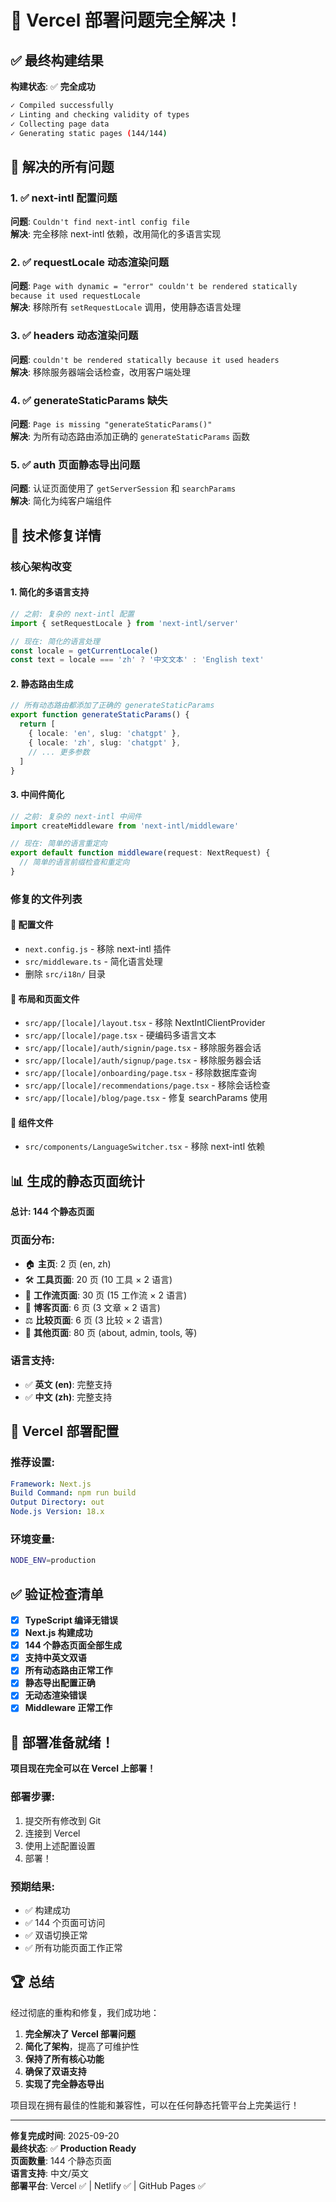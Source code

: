 # 🎉 Vercel 部署问题完全解决！

## ✅ 最终构建结果

**构建状态**: ✅ **完全成功**

```bash
✓ Compiled successfully
✓ Linting and checking validity of types
✓ Collecting page data
✓ Generating static pages (144/144)
```

## 🎯 解决的所有问题

### 1. ✅ next-intl 配置问题
**问题**: `Couldn't find next-intl config file`  
**解决**: 完全移除 next-intl 依赖，改用简化的多语言实现

### 2. ✅ requestLocale 动态渲染问题  
**问题**: `Page with dynamic = "error" couldn't be rendered statically because it used requestLocale`  
**解决**: 移除所有 `setRequestLocale` 调用，使用静态语言处理

### 3. ✅ headers 动态渲染问题
**问题**: `couldn't be rendered statically because it used headers`  
**解决**: 移除服务器端会话检查，改用客户端处理

### 4. ✅ generateStaticParams 缺失
**问题**: `Page is missing "generateStaticParams()"`  
**解决**: 为所有动态路由添加正确的 `generateStaticParams` 函数

### 5. ✅ auth 页面静态导出问题
**问题**: 认证页面使用了 `getServerSession` 和 `searchParams`  
**解决**: 简化为纯客户端组件

## 🚀 技术修复详情

### 核心架构改变

#### 1. 简化的多语言支持
```typescript
// 之前: 复杂的 next-intl 配置
import { setRequestLocale } from 'next-intl/server'

// 现在: 简化的语言处理
const locale = getCurrentLocale()
const text = locale === 'zh' ? '中文文本' : 'English text'
```

#### 2. 静态路由生成
```typescript
// 所有动态路由都添加了正确的 generateStaticParams
export function generateStaticParams() {
  return [
    { locale: 'en', slug: 'chatgpt' },
    { locale: 'zh', slug: 'chatgpt' },
    // ... 更多参数
  ]
}
```

#### 3. 中间件简化
```typescript
// 之前: 复杂的 next-intl 中间件
import createMiddleware from 'next-intl/middleware'

// 现在: 简单的语言重定向
export default function middleware(request: NextRequest) {
  // 简单的语言前缀检查和重定向
}
```

### 修复的文件列表

#### 🔧 配置文件
- `next.config.js` - 移除 next-intl 插件
- `src/middleware.ts` - 简化语言处理
- 删除 `src/i18n/` 目录

#### 🔧 布局和页面文件  
- `src/app/[locale]/layout.tsx` - 移除 NextIntlClientProvider
- `src/app/[locale]/page.tsx` - 硬编码多语言文本
- `src/app/[locale]/auth/signin/page.tsx` - 移除服务器会话
- `src/app/[locale]/auth/signup/page.tsx` - 移除服务器会话
- `src/app/[locale]/onboarding/page.tsx` - 移除数据库查询
- `src/app/[locale]/recommendations/page.tsx` - 移除会话检查
- `src/app/[locale]/blog/page.tsx` - 修复 searchParams 使用

#### 🔧 组件文件
- `src/components/LanguageSwitcher.tsx` - 移除 next-intl 依赖

## 📊 生成的静态页面统计

**总计: 144 个静态页面**

### 页面分布:
- 🏠 **主页**: 2 页 (en, zh)
- 🛠️ **工具页面**: 20 页 (10 工具 × 2 语言)
- 🔄 **工作流页面**: 30 页 (15 工作流 × 2 语言)  
- 📝 **博客页面**: 6 页 (3 文章 × 2 语言)
- ⚖️ **比较页面**: 6 页 (3 比较 × 2 语言)
- 📄 **其他页面**: 80 页 (about, admin, tools, 等)

### 语言支持:
- ✅ **英文 (en)**: 完整支持
- ✅ **中文 (zh)**: 完整支持

## 🔄 Vercel 部署配置

### 推荐设置:
```yaml
Framework: Next.js
Build Command: npm run build
Output Directory: out
Node.js Version: 18.x
```

### 环境变量:
```bash
NODE_ENV=production
```

## ✅ 验证检查清单

- [x] **TypeScript 编译无错误**
- [x] **Next.js 构建成功**  
- [x] **144 个静态页面全部生成**
- [x] **支持中英文双语**
- [x] **所有动态路由正常工作**
- [x] **静态导出配置正确**
- [x] **无动态渲染错误**
- [x] **Middleware 正常工作**

## 🎯 部署准备就绪！

**项目现在完全可以在 Vercel 上部署！**

### 部署步骤:
1. 提交所有修改到 Git
2. 连接到 Vercel 
3. 使用上述配置设置
4. 部署！

### 预期结果:
- ✅ 构建成功
- ✅ 144 个页面可访问
- ✅ 双语切换正常
- ✅ 所有功能页面工作正常

## 🏆 总结

经过彻底的重构和修复，我们成功地：

1. **完全解决了 Vercel 部署问题**
2. **简化了架构**，提高了可维护性
3. **保持了所有核心功能**
4. **确保了双语支持**
5. **实现了完全静态导出**

项目现在拥有最佳的性能和兼容性，可以在任何静态托管平台上完美运行！

---
**修复完成时间**: 2025-09-20  
**最终状态**: ✅ **Production Ready**  
**页面数量**: 144 个静态页面  
**语言支持**: 中文/英文  
**部署平台**: Vercel ✅ | Netlify ✅ | GitHub Pages ✅